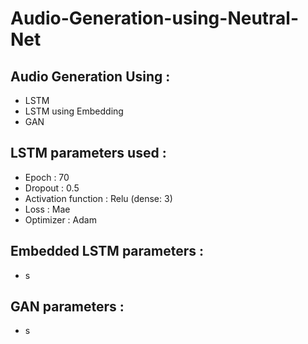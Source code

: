 # Audio-Generation-using-Neutral-Net

## Audio Generation Using :
* LSTM
* LSTM using Embedding
* GAN

## LSTM parameters used :
- Epoch : 70
- Dropout : 0.5
- Activation function : Relu (dense: 3)
- Loss : Mae
- Optimizer : Adam

## Embedded LSTM parameters :
- s

## GAN parameters : 
- s
